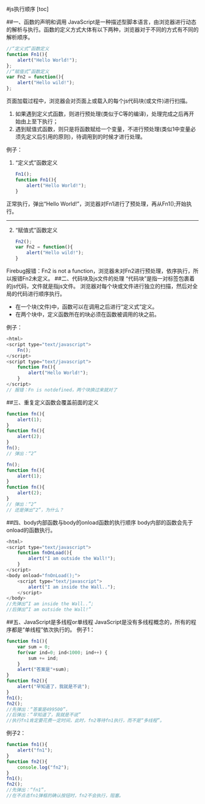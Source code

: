 #js执行顺序
[toc]

##一、函数的声明和调用
JavaScript是一种描述型脚本语言，由浏览器进行动态的解析与执行。函数的定义方式大体有以下两种，浏览器对于不同的方式有不同的解析顺序。
``` javascript
//“定义式”函数定义 
function Fn1(){ 
	alert("Hello World!"); 
};
//“赋值式”函数定义 
var Fn2 = function(){ 
	alert("Hello wild!"); 
};
```
页面加载过程中，浏览器会对页面上或载入的每个js代码块(或文件)进行扫描。
1. 如果遇到定义式函数，则进行预处理(类似于C等的编译)，处理完成之后再开始由上至下执行；
2. 遇到赋值式函数，则只是将函数赋给一个变量，不进行预处理(类似1中变量必须先定义后引用的原则)，待调用到的时候才进行处理。

例子：
1. “定义式”函数定义

	``` javascript
	Fn1(); 
	function Fn1(){ 
		alert("Hello World!"); 
	} 
	```
正常执行，弹出“Hello World!”，浏览器对Fn1进行了预处理，再从Fn1();开始执行。
****************
2. “赋值式”函数定义

	``` javascript
	Fn2(); 
	var Fn2 = function(){ 
		alert("Hello wild!"); 
	} 
	```
Firebug报错：Fn2 is not a function，浏览器未对Fn2进行预处理，依序执行，所以报错Fn2未定义。
##二、代码块及js文件的处理
“代码块”是指一对<script type=”text/javascript”></script>标签包裹着的js代码，文件就是指js文件。
浏览器对每个块或文件进行独立的扫描，然后对全局的代码进行顺序执行。
- 在一个块(文件)中，函数可以在调用之后进行“定义式”定义。
- 在两个块中，定义函数所在的块必须在函数被调用的块之前。 

例子：
``` javascript
<html>
<script type="text/javascript"> 
	Fn(); 
</script> 
<script type="text/javascript"> 
	function Fn(){ 
		alert("Hello World!"); 
	} 
</script> 
// 报错：Fn is notdefined，两个块换过来就对了
```
##三、重复定义函数会覆盖前面的定义
``` javascript
function fn(){ 
	alert(1); 
} 
function fn(){ 
	alert(2); 
} 
fn(); 
// 弹出：“2” 
```
``` javascript
fn(); 
function fn(){ 
	alert(1); 
} 
function fn(){ 
	alert(2); 
} 
// 弹出：“2” 
// 还是弹出“2”，为什么？
```
##四、body内部函数与body的onload函数的执行顺序
body内部的函数会先于onload的函数执行。
``` javascript
<html>
<script type="text/javascript"> 
	function fnOnLoad(){ 
		alert("I am outside the Wall!"); 
	} 
</script> 
<body onload="fnOnLoad();"> 
	<script type="text/javascript"> 
		alert("I am inside the Wall.."); 
	</script> 
</body> 
//先弹出“I am inside the Wall..”; 
//后弹出“I am outside the Wall!” 
```
##五、JavaScript是多线程or单线程
JavaScript是没有多线程概念的，所有的程序都是“单线程”依次执行的。
例子1：
``` javascript
function fn1(){ 
	var sum = 0; 
	for(var ind=0; ind<1000; ind++) { 
		sum += ind; 
	} 
	alert("答案是"+sum); 
} 
function fn2(){ 
	alert("早知道了，我就是不说"); 
} 
fn1(); 
fn2(); 
//先弹出：“答案是499500”， 
//后弹出：“早知道了，我就是不说” 
//执行fn1肯定要花费一定时间，此时，fn2等待fn1执行，而不是“多线程”。
```
例子2：
``` javascript
function fn1(){ 
	alert("fn1"); 
} 
function fn2(){ 
	console.log("fn2"); 
} 
fn1(); 
fn2(); 
//先弹出：“fn1”， 
//在不点击fn1弹框的确认按钮时，fn2不会执行，阻塞。
```

